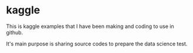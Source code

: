 # kaggle

This is kaggle examples that I have been making and coding to use in github. 

It's main purpose is sharing source codes to prepare the data science test. 




